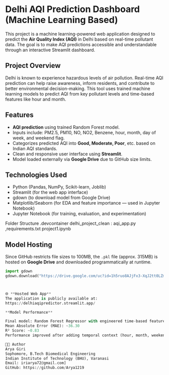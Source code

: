 # Delhi AQI Prediction Dashboard (Machine Learning Based)

This project is a machine learning-powered web application designed to predict the **Air Quality Index (AQI)** in Delhi based on real-time pollutant data. The goal is to make AQI predictions accessible and understandable through an interactive Streamlit dashboard.

## Project Overview

Delhi is known to experience hazardous levels of air pollution. Real-time AQI prediction can help raise awareness, inform residents, and contribute to better environmental decision-making. This tool uses trained machine learning models to predict AQI from key pollutant levels and time-based features like hour and month.

## Features

- **AQI prediction** using trained Random Forest model.
- Inputs include: PM2.5, PM10, NO, NO2, Benzene, hour, month, day of week, and weekend flag.
- Categorizes predicted AQI into **Good, Moderate, Poor**, etc. based on Indian AQI standards.
- Clean and responsive user interface using **Streamlit**.
- Model loaded externally via **Google Drive** due to GitHub size limits.

##  Technologies Used

- Python (Pandas, NumPy, Scikit-learn, Joblib)
- Streamlit (for the web app interface)
- gdown (to download model from Google Drive)
- Matplotlib/Seaborn (for EDA and feature importance — used in Jupyter Notebook)
- Jupyter Notebook (for training, evaluation, and experimentation)

 Folder Structure
.devcontainer
delhi_project_clean : aqi_app.py ,requirements.txt
project1.ipynb


## Model Hosting

Since GitHub restricts file sizes to 100MB, the `.pkl` file (approx. 315MB) is hosted on **Google Drive** and downloaded programmatically at runtime.

```python
import gdown
gdown.download("https://drive.google.com/uc?id=1h5ruo8AJjFx3-XqJ2tt0LZmPN1CVl5lj", "aqi_model.pkl", quiet=False)



🌐 **Hosted Web App**
The application is publicly available at:
https://delhiaqipredictor.streamlit.app/

**Model Performance**

Final model: Random Forest Regressor with engineered time-based features.
Mean Absolute Error (MAE): ~36.30
R² Score: ~0.83
Performance improved after adding temporal context (hour, month, weekend).

👨‍💻 Author
Arya Giri
Sophomore, B.Tech Biomedical Engineering
Indian Institute of Technology (BHU), Varanasi
Email: iriarya72@gmail.com]
GitHub: https://github.com/Arya1219

